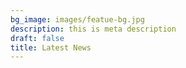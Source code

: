 ```yaml
---
bg_image: images/featue-bg.jpg
description: this is meta description
draft: false
title: Latest News
---
```

